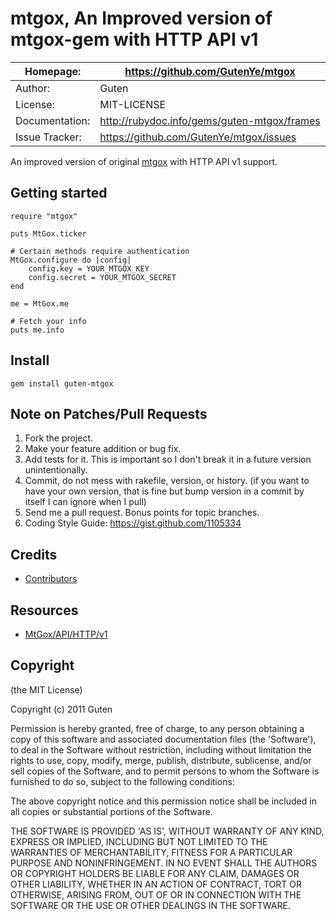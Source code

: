 mtgox, An Improved version of mtgox-gem with HTTP API v1
========================

| Homepage:      |  https://github.com/GutenYe/mtgox       |
|----------------|------------------------------------------------------       |
| Author:	       | Guten                                                 |
| License:       | MIT-LICENSE                                                |
| Documentation: | http://rubydoc.info/gems/guten-mtgox/frames                |
| Issue Tracker: | https://github.com/GutenYe/mtgox/issues |

An improved version of original [mtgox](https://github.com/sferik/mtgox) with HTTP API v1 support.


Getting started
---------------

	require "mtgox"

	puts MtGox.ticker

	# Certain methods require authentication
	MtGox.configure do |config|
		config.key = YOUR_MTGOX_KEY
		config.secret = YOUR_MTGOX_SECRET
	end

	me = MtGox.me

	# Fetch your info
	puts me.info

Install
-------

	gem install guten-mtgox

Note on Patches/Pull Requests
-----------------------------

1. Fork the project.
2. Make your feature addition or bug fix.
3. Add tests for it. This is important so I don't break it in a future version unintentionally.
4. Commit, do not mess with rakefile, version, or history. (if you want to have your own version, that is fine but bump version in a commit by itself I can ignore when I pull)
5. Send me a pull request. Bonus points for topic branches.
6. Coding Style Guide: https://gist.github.com/1105334

Credits
-------

* [Contributors](https://github.com/GutenYe/mtgox/contributors)

Resources
---------

* [MtGox/API/HTTP/v1](https://en.bitcoin.it/wiki/MtGox/API/HTTP/v1) 

Copyright
---------

(the MIT License)

Copyright (c) 2011 Guten

Permission is hereby granted, free of charge, to any person obtaining a copy of this software and associated documentation files (the 'Software'), to deal in the Software without restriction, including without limitation the rights to use, copy, modify, merge, publish, distribute, sublicense, and/or sell copies of the Software, and to permit persons to whom the Software is furnished to do so, subject to the following conditions:

The above copyright notice and this permission notice shall be included in all copies or substantial portions of the Software.

THE SOFTWARE IS PROVIDED 'AS IS', WITHOUT WARRANTY OF ANY KIND, EXPRESS OR IMPLIED, INCLUDING BUT NOT LIMITED TO THE WARRANTIES OF MERCHANTABILITY, FITNESS FOR A PARTICULAR PURPOSE AND NONINFRINGEMENT.  IN NO EVENT SHALL THE AUTHORS OR COPYRIGHT HOLDERS BE LIABLE FOR ANY CLAIM, DAMAGES OR OTHER LIABILITY, WHETHER IN AN ACTION OF CONTRACT, TORT OR OTHERWISE, ARISING FROM, OUT OF OR IN CONNECTION WITH THE SOFTWARE OR THE USE OR OTHER DEALINGS IN THE SOFTWARE.
